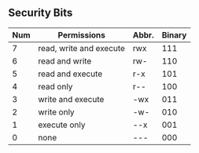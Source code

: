 ## Security Bits

| Num | Permissions             | Abbr. | Binary |
|-----|-------------------------|-------|--------|
| 7   | read, write and execute | rwx   | 111    |
| 6   | read and write          | rw-   | 110    |
| 5   | read and execute        | r-x   | 101    |
| 4   | read only               | r--   | 100    |
| 3   | write and execute       | -wx   | 011    |
| 2   | write only              | -w-   | 010    |
| 1   | execute only            | --x   | 001    |
| 0   | none                    | ---   | 000    |
